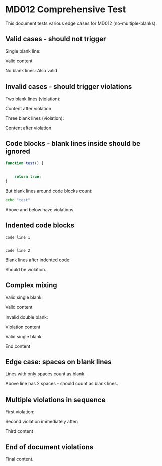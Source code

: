 # MD012 Comprehensive Test

This document tests various edge cases for MD012 (no-multiple-blanks).

## Valid cases - should not trigger

Single blank line:

Valid content

No blank lines:
Also valid

## Invalid cases - should trigger violations

Two blank lines (violation):


Content after violation

Three blank lines (violation):




Content after violation

## Code blocks - blank lines inside should be ignored

```javascript
function test() {


    return true;
}
```

But blank lines around code blocks count:


```bash
echo "test"
```


Above and below have violations.

## Indented code blocks

    code line 1
    
    
    code line 2

Blank lines after indented code:


Should be violation.

## Complex mixing

Valid single blank:

Valid content

Invalid double blank:


Violation content

Valid single blank:

End content

## Edge case: spaces on blank lines

Lines with only spaces count as blank.

  

Above line has 2 spaces - should count as blank lines.

## Multiple violations in sequence

First violation:


Second violation immediately after:


Third content

## End of document violations

Final content.

